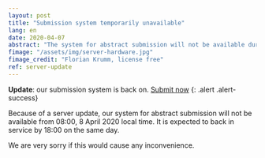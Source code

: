 ```yaml
---
layout: post
title: "Submission system temporarily unavailable"
lang: en
date: 2020-04-07
abstract: "The system for abstract submission will not be available during server update on 7 April."
fimage: "/assets/img/server-hardware.jpg"
fimage_credit: "Florian Krumm, license free"
ref: server-update
---
```

**Update**: our submission system is back on. [Submit now](/take-part/)
{: .alert .alert-success}

Because of a server update, our system for abstract submission will not be available from 08:00, 8 April 2020 local time. It is expected to back in service by 18:00 on the same day.

We are very sorry if this would cause any inconvenience.
